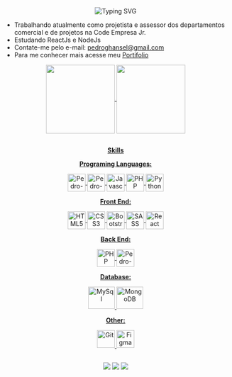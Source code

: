  
<div align="center">
  <img src="https://readme-typing-svg.herokuapp.com?color=%23DD6387&center=true&vCenter=true&lines=Hello!+I+am+Pedro!;Welcome+to+my+profile!" alt="Typing       SVG">
   <br>
</div>

- Trabalhando atualmente como projetista e assessor dos departamentos comercial e de projetos na Code Empresa Jr.
- Estudando ReactJs e NodeJs
- Contate-me pelo e-mail: pedroghansel@gmail.com
- Para me conhecer mais acesse meu <a href="https://portifolio-pedro.herokuapp.com/index.php" target="_blank">Portifolio</a>
<div align="center">
  <a href="https://github.com/Pedro-Grimaldi-Hansel">
  <img height="155em" width="auto" align="center" src="https://github-readme-stats.vercel.app/api?username=Pedro-Grimaldi-Hansel&show_icons=true&theme=dracula&include_all_commits=true&count_private=true&title_color=black"/>
  <img height="155em" width="auto" align="center"" src="https://github-readme-stats.vercel.app/api/top-langs/?username=Pedro-Grimaldi-Hansel&layout=compact&langs_count=7&theme=dracula&title_color=black"/>
  
##
**Skills**

**Programing Languages:**
<div align="center">
  <img align="center" alt="Pedro-C" height="40" width="40" src="https://cdn.jsdelivr.net/gh/devicons/devicon/icons/c/c-original.svg">
  <img align="center" alt="Pedro-C++" height="40" width="40" src="https://cdn.jsdelivr.net/gh/devicons/devicon/icons/cplusplus/cplusplus-original.svg">
  <img align="center" alt='Javascript' height="40" width="40" src="https://cdn.jsdelivr.net/gh/devicons/devicon/icons/javascript/javascript-original.svg" />
  <img align="center" alt='PHP' height="40" width="40" src="https://cdn.jsdelivr.net/gh/devicons/devicon/icons/php/php-original.svg" />
  <img align="center" alt='Python' height="40" width="40" src="https://cdn.jsdelivr.net/gh/devicons/devicon/icons/python/python-original.svg" />
</div>

**Front End:**
<div align="center">
  <img align="center" alt='HTML5' height="40" width="40" src="https://cdn.jsdelivr.net/gh/devicons/devicon/icons/html5/html5-original.svg" />
  <img align="center" alt='CSS3' height="40" width="40" src="https://cdn.jsdelivr.net/gh/devicons/devicon/icons/css3/css3-original.svg" />
  <img align="center" alt='Bootstrap' height="40" width="40" src="https://cdn.jsdelivr.net/gh/devicons/devicon/icons/bootstrap/bootstrap-original.svg" />
  <img align="center" alt='SASS' height="40" width="40" src="https://cdn.jsdelivr.net/gh/devicons/devicon/icons/sass/sass-original.svg" />
  <img align="center" alt='React' height="40" width="40" src="https://cdn.jsdelivr.net/gh/devicons/devicon/icons/react/react-original.svg" />
</div>
                                                                                                                                          
**Back End:**
<div align="center">
  <img align="center" alt='PHP' height="40" width="40" src="https://cdn.jsdelivr.net/gh/devicons/devicon/icons/php/php-original.svg" />
  <img align="center" alt="Pedro-NodeJs" height="40" width="40" src="https://cdn.jsdelivr.net/gh/devicons/devicon/icons/nodejs/nodejs-original.svg">
</div>

**Database:**
<div align="center">
  <img alt='MySql' height="50" width="60" src="https://cdn.jsdelivr.net/gh/devicons/devicon/icons/mysql/mysql-original-wordmark.svg" />
  <img alt='MongoDB' height="50" width="60" src="https://cdn.jsdelivr.net/gh/devicons/devicon/icons/mongodb/mongodb-original-wordmark.svg" />
</div>

**Other:**
<div align="center">
  <img alt='Git' height="40" width="40" src="https://cdn.jsdelivr.net/gh/devicons/devicon/icons/git/git-original.svg" />
  <img alt='Figma' height="40" width="40" src="https://cdn.jsdelivr.net/gh/devicons/devicon/icons/figma/figma-original.svg" />
</div>

  ##
<div align="center"> 
  <a href="https://www.instagram.com/pedro_grimaldi_hansel/" target="_blank"><img src="https://img.shields.io/badge/-Instagram-%23E4405F?style=for-the-badge&logo=instagram&logoColor=white" target="_blank"></a>
  <a href = "mailto:pedroghansel@gmail.com"><img src="https://img.shields.io/badge/-Gmail-%23333?style=for-the-badge&logo=gmail&logoColor=white" target="_blank"></a>
  <a href="https://www.linkedin.com/in/pedro-grimaldi-hansel-54b851217/" target="_blank"><img src="https://img.shields.io/badge/-LinkedIn-%230077B5?style=for-the-badge&logo=linkedin&logoColor=white" target="_blank"></a> 
   
</div>

   
